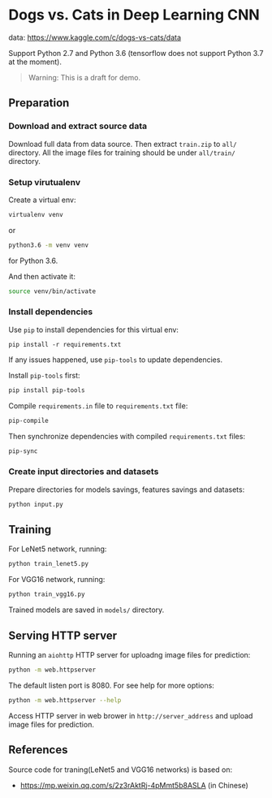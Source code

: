# Dogs vs. Cats in Deep Learning CNN

data: https://www.kaggle.com/c/dogs-vs-cats/data

Support Python 2.7 and Python 3.6 (tensorflow does not support Python 3.7 at the moment).

> Warning: This is a draft for demo.

## Preparation

### Download and extract source data

Download full data from data source. Then extract `train.zip` to `all/` directory.
All the image files for training should be under `all/train/` directory.

### Setup virutualenv

Create a virtual env:

```sh
virtualenv venv
```

or

```sh
python3.6 -m venv venv
```

for Python 3.6.

And then activate it:

```sh
source venv/bin/activate
```

### Install dependencies

Use `pip` to install dependencies for this virtual env:

```
pip install -r requirements.txt
```

If any issues happened, use `pip-tools` to update dependencies.

Install `pip-tools` first:

```sh
pip install pip-tools
```

Compile `requirements.in` file to `requirements.txt` file:

```sh
pip-compile
```

Then synchronize dependencies with compiled `requirements.txt` files:

```sh
pip-sync
```

### Create input directories and datasets

Prepare directories for models savings, features savings and datasets:

```sh
python input.py
```

## Training

For LeNet5 network, running:

```sh
python train_lenet5.py
```

For VGG16 network, running:

```sh
python train_vgg16.py
```

Trained models are saved in `models/` directory.

## Serving HTTP server

Running an `aiohttp` HTTP server for uploadng image files for prediction:

```sh
python -m web.httpserver
```

The default listen port is 8080.
For see help for more options:

```sh
python -m web.httpserver --help
```

Access HTTP server in web brower in `http://server_address` and upload image files for prediction.

## References

Source code for traning(LeNet5 and VGG16 networks) is based on:

* https://mp.weixin.qq.com/s/2z3rAktRj-4pMmt5b8ASLA (in Chinese)
